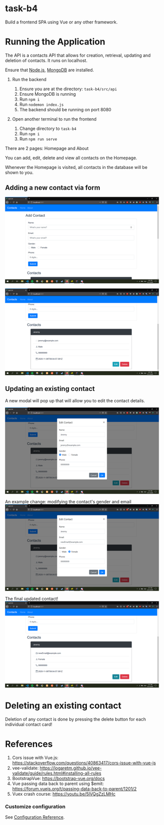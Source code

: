 # task-b4

Build a frontend SPA using Vue or any other framework.

# Running the Application

The API is a contacts API that allows for creation, retrieval, updating and deletion of contacts. It runs on localhost.

Ensure that [Node.js](https://nodejs.org/en/), [MongoDB](https://www.mongodb.com/try/download/community) are installed.

1. Run the backend

   1. Ensure you are at the directory: `task-b4/src/api`
   1. Ensure MongoDB is running
   1. Run `npm i`
   1. Run `nodemon index.js`
   1. The backend should be running on port 8080

1. Open another terminal to run the frontend
   1. Change directory to `task-b4`
   1. Run `npm i`
   1. Run `npm run serve`

There are 2 pages: Homepage and About

You can add, edit, delete and view all contacts on the Homepage.

Whenever the Homepage is visited, all contacts in the database will be shown to you.

## Adding a new contact via form

![Add a new contact](./images/add-contact.png)

![After adding a new contact](./images/add-contact-2.png)

## Updating an existing contact

A new modal will pop up that will allow you to edit the contact details.

![Update an existing contact](./images/update-contact.png)

An example change: modifying the contact's gender and email
![Changing contact gender and email](./images/update-contact-2.png)

The final updated contact!
![Updated contact](./images/update-contact-3.png)

# Deleting an existing contact

Deletion of any contact is done by pressing the delete button for each individual contact card!

# References

1. Cors issue with Vue.js: https://stackoverflow.com/questions/40863417/cors-issue-with-vue-js
1. vee-validate: https://logaretm.github.io/vee-validate/guide/rules.html#installing-all-rules
1. BootstrapVue: https://bootstrap-vue.org/docs
1. Vue passing data back to parent using \$emit: https://forum.vuejs.org/t/passing-data-back-to-parent/1201/2
1. Vuex crash course: https://youtu.be/5lVQgZzLMHc

### Customize configuration

See [Configuration Reference](https://cli.vuejs.org/config/).
